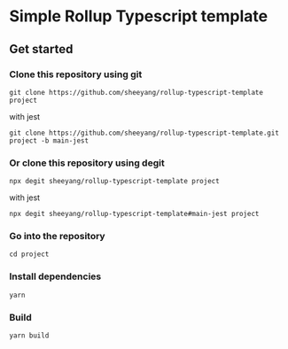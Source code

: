 # Simple Rollup Typescript template

## Get started

### Clone this repository using git

```
git clone https://github.com/sheeyang/rollup-typescript-template project
```

with jest

```
git clone https://github.com/sheeyang/rollup-typescript-template.git project -b main-jest
```

### Or clone this repository using degit

```
npx degit sheeyang/rollup-typescript-template project
```

with jest

```
npx degit sheeyang/rollup-typescript-template#main-jest project
```

### Go into the repository

```
cd project
```

### Install dependencies

```
yarn
```

### Build

```
yarn build
```
